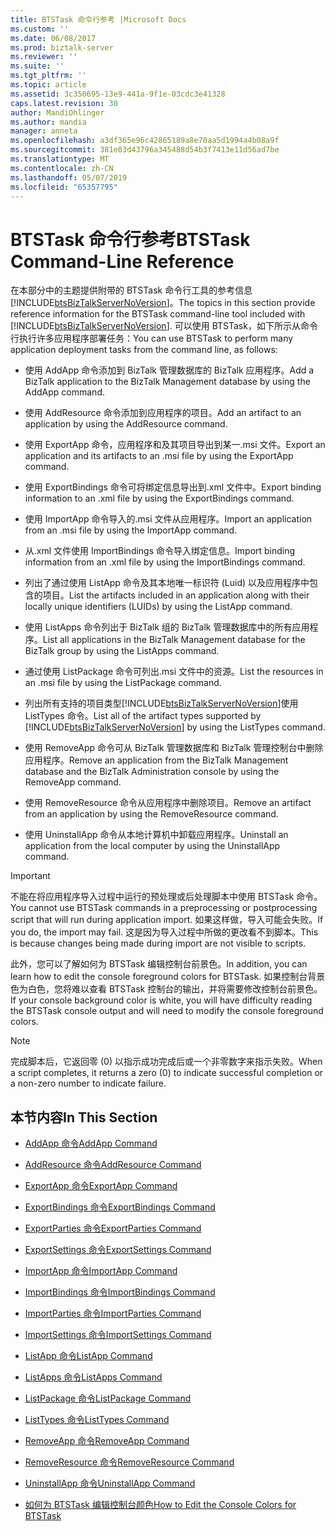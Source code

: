 ```yaml
---
title: BTSTask 命令行参考 |Microsoft Docs
ms.custom: ''
ms.date: 06/08/2017
ms.prod: biztalk-server
ms.reviewer: ''
ms.suite: ''
ms.tgt_pltfrm: ''
ms.topic: article
ms.assetid: 3c350695-13e9-441a-9f1e-03cdc3e41328
caps.latest.revision: 30
author: MandiOhlinger
ms.author: mandia
manager: anneta
ms.openlocfilehash: a3df365e96c42865189a8e70aa5d1994a4b08a9f
ms.sourcegitcommit: 381e83d43796a345488d54b3f7413e11d56ad7be
ms.translationtype: MT
ms.contentlocale: zh-CN
ms.lasthandoff: 05/07/2019
ms.locfileid: "65357795"
---
```

# <a name="btstask-command-line-reference"></a><span data-ttu-id="4223c-102">BTSTask 命令行参考</span><span class="sxs-lookup"><span data-stu-id="4223c-102">BTSTask Command-Line Reference</span></span>
<span data-ttu-id="4223c-103">在本部分中的主题提供附带的 BTSTask 命令行工具的参考信息[!INCLUDE[btsBizTalkServerNoVersion](../includes/btsbiztalkservernoversion-md.md)]。</span><span class="sxs-lookup"><span data-stu-id="4223c-103">The topics in this section provide reference information for the BTSTask command-line tool included with [!INCLUDE[btsBizTalkServerNoVersion](../includes/btsbiztalkservernoversion-md.md)].</span></span> <span data-ttu-id="4223c-104">可以使用 BTSTask，如下所示从命令行执行许多应用程序部署任务：</span><span class="sxs-lookup"><span data-stu-id="4223c-104">You can use BTSTask to perform many application deployment tasks from the command line, as follows:</span></span>  
  
- <span data-ttu-id="4223c-105">使用 AddApp 命令添加到 BizTalk 管理数据库的 BizTalk 应用程序。</span><span class="sxs-lookup"><span data-stu-id="4223c-105">Add a BizTalk application to the BizTalk Management database by using the AddApp command.</span></span>  
  
- <span data-ttu-id="4223c-106">使用 AddResource 命令添加到应用程序的项目。</span><span class="sxs-lookup"><span data-stu-id="4223c-106">Add an artifact to an application by using the AddResource command.</span></span>  
  
- <span data-ttu-id="4223c-107">使用 ExportApp 命令，应用程序和及其项目导出到某一.msi 文件。</span><span class="sxs-lookup"><span data-stu-id="4223c-107">Export an application and its artifacts to an .msi file by using the ExportApp command.</span></span>  
  
- <span data-ttu-id="4223c-108">使用 ExportBindings 命令可将绑定信息导出到.xml 文件中。</span><span class="sxs-lookup"><span data-stu-id="4223c-108">Export binding information to an .xml file by using the ExportBindings command.</span></span>  
  
- <span data-ttu-id="4223c-109">使用 ImportApp 命令导入的.msi 文件从应用程序。</span><span class="sxs-lookup"><span data-stu-id="4223c-109">Import an application from an .msi file by using the ImportApp command.</span></span>  
  
- <span data-ttu-id="4223c-110">从.xml 文件使用 ImportBindings 命令导入绑定信息。</span><span class="sxs-lookup"><span data-stu-id="4223c-110">Import binding information from an .xml file by using the ImportBindings command.</span></span>  
  
- <span data-ttu-id="4223c-111">列出了通过使用 ListApp 命令及其本地唯一标识符 (Luid) 以及应用程序中包含的项目。</span><span class="sxs-lookup"><span data-stu-id="4223c-111">List the artifacts included in an application along with their locally unique identifiers (LUIDs) by using the ListApp command.</span></span>  
  
- <span data-ttu-id="4223c-112">使用 ListApps 命令列出于 BizTalk 组的 BizTalk 管理数据库中的所有应用程序。</span><span class="sxs-lookup"><span data-stu-id="4223c-112">List all applications in the BizTalk Management database for the BizTalk group by using the ListApps command.</span></span>  
  
- <span data-ttu-id="4223c-113">通过使用 ListPackage 命令可列出.msi 文件中的资源。</span><span class="sxs-lookup"><span data-stu-id="4223c-113">List the resources in an .msi file by using the ListPackage command.</span></span>  
  
- <span data-ttu-id="4223c-114">列出所有支持的项目类型[!INCLUDE[btsBizTalkServerNoVersion](../includes/btsbiztalkservernoversion-md.md)]使用 ListTypes 命令。</span><span class="sxs-lookup"><span data-stu-id="4223c-114">List all of the artifact types supported by [!INCLUDE[btsBizTalkServerNoVersion](../includes/btsbiztalkservernoversion-md.md)] by using the ListTypes command.</span></span>  
  
- <span data-ttu-id="4223c-115">使用 RemoveApp 命令可从 BizTalk 管理数据库和 BizTalk 管理控制台中删除应用程序。</span><span class="sxs-lookup"><span data-stu-id="4223c-115">Remove an application from the BizTalk Management database and the BizTalk Administration console by using the RemoveApp command.</span></span>  
  
- <span data-ttu-id="4223c-116">使用 RemoveResource 命令从应用程序中删除项目。</span><span class="sxs-lookup"><span data-stu-id="4223c-116">Remove an artifact from an application by using the RemoveResource command.</span></span>  
  
- <span data-ttu-id="4223c-117">使用 UninstallApp 命令从本地计算机中卸载应用程序。</span><span class="sxs-lookup"><span data-stu-id="4223c-117">Uninstall an application from the local computer by using the UninstallApp command.</span></span>  
  
> [!IMPORTANT]
>  <span data-ttu-id="4223c-118">不能在将应用程序导入过程中运行的预处理或后处理脚本中使用 BTSTask 命令。</span><span class="sxs-lookup"><span data-stu-id="4223c-118">You cannot use BTSTask commands in a preprocessing or postprocessing script that will run during application import.</span></span> <span data-ttu-id="4223c-119">如果这样做，导入可能会失败。</span><span class="sxs-lookup"><span data-stu-id="4223c-119">If you do, the import may fail.</span></span> <span data-ttu-id="4223c-120">这是因为导入过程中所做的更改看不到脚本。</span><span class="sxs-lookup"><span data-stu-id="4223c-120">This is because changes being made during import are not visible to scripts.</span></span>  
  
 <span data-ttu-id="4223c-121">此外，您可以了解如何为 BTSTask 编辑控制台前景色。</span><span class="sxs-lookup"><span data-stu-id="4223c-121">In addition, you can learn how to edit the console foreground colors for BTSTask.</span></span> <span data-ttu-id="4223c-122">如果控制台背景色为白色，您将难以查看 BTSTask 控制台的输出，并将需要修改控制台前景色。</span><span class="sxs-lookup"><span data-stu-id="4223c-122">If your console background color is white, you will have difficulty reading the BTSTask console output and will need to modify the console foreground colors.</span></span>  
  
> [!NOTE]
>  <span data-ttu-id="4223c-123">完成脚本后，它返回零 (0) 以指示成功完成后或一个非零数字来指示失败。</span><span class="sxs-lookup"><span data-stu-id="4223c-123">When a script completes, it returns a zero (0) to indicate successful completion or a non-zero number to indicate failure.</span></span>  
  
## <a name="in-this-section"></a><span data-ttu-id="4223c-124">本节内容</span><span class="sxs-lookup"><span data-stu-id="4223c-124">In This Section</span></span>  
  
-   [<span data-ttu-id="4223c-125">AddApp 命令</span><span class="sxs-lookup"><span data-stu-id="4223c-125">AddApp Command</span></span>](../core/addapp-command.md)  
  
-   [<span data-ttu-id="4223c-126">AddResource 命令</span><span class="sxs-lookup"><span data-stu-id="4223c-126">AddResource Command</span></span>](../core/addresource-command.md)  
  
-   [<span data-ttu-id="4223c-127">ExportApp 命令</span><span class="sxs-lookup"><span data-stu-id="4223c-127">ExportApp Command</span></span>](../core/exportapp-command.md)  
  
-   [<span data-ttu-id="4223c-128">ExportBindings 命令</span><span class="sxs-lookup"><span data-stu-id="4223c-128">ExportBindings Command</span></span>](../core/exportbindings-command.md)  

- [<span data-ttu-id="4223c-129">ExportParties 命令</span><span class="sxs-lookup"><span data-stu-id="4223c-129">ExportParties Command</span></span>](../core/exportparties-command.md)

- [<span data-ttu-id="4223c-130">ExportSettings 命令</span><span class="sxs-lookup"><span data-stu-id="4223c-130">ExportSettings Command</span></span>](../core/exportsettings-command.md)
  
-   [<span data-ttu-id="4223c-131">ImportApp 命令</span><span class="sxs-lookup"><span data-stu-id="4223c-131">ImportApp Command</span></span>](../core/importapp-command.md)  
  
-   [<span data-ttu-id="4223c-132">ImportBindings 命令</span><span class="sxs-lookup"><span data-stu-id="4223c-132">ImportBindings Command</span></span>](../core/importbindings-command.md)  

- [<span data-ttu-id="4223c-133">ImportParties 命令</span><span class="sxs-lookup"><span data-stu-id="4223c-133">ImportParties Command</span></span>](../core/importparties-command.md)

- [<span data-ttu-id="4223c-134">ImportSettings 命令</span><span class="sxs-lookup"><span data-stu-id="4223c-134">ImportSettings Command</span></span>](../core/importsettings-command.md)
  
-   [<span data-ttu-id="4223c-135">ListApp 命令</span><span class="sxs-lookup"><span data-stu-id="4223c-135">ListApp Command</span></span>](../core/listapp-command.md)  
  
-   [<span data-ttu-id="4223c-136">ListApps 命令</span><span class="sxs-lookup"><span data-stu-id="4223c-136">ListApps Command</span></span>](../core/listapps-command.md)  
  
-   [<span data-ttu-id="4223c-137">ListPackage 命令</span><span class="sxs-lookup"><span data-stu-id="4223c-137">ListPackage Command</span></span>](../core/listpackage-command.md)  
  
-   [<span data-ttu-id="4223c-138">ListTypes 命令</span><span class="sxs-lookup"><span data-stu-id="4223c-138">ListTypes Command</span></span>](../core/listtypes-command.md)  
  
-   [<span data-ttu-id="4223c-139">RemoveApp 命令</span><span class="sxs-lookup"><span data-stu-id="4223c-139">RemoveApp Command</span></span>](../core/removeapp-command.md)  
  
-   [<span data-ttu-id="4223c-140">RemoveResource 命令</span><span class="sxs-lookup"><span data-stu-id="4223c-140">RemoveResource Command</span></span>](../core/removeresource-command.md)  
  
-   [<span data-ttu-id="4223c-141">UninstallApp 命令</span><span class="sxs-lookup"><span data-stu-id="4223c-141">UninstallApp Command</span></span>](../core/uninstallapp-command.md)  
  
-   [<span data-ttu-id="4223c-142">如何为 BTSTask 编辑控制台颜色</span><span class="sxs-lookup"><span data-stu-id="4223c-142">How to Edit the Console Colors for BTSTask</span></span>](../core/how-to-edit-the-console-colors-for-btstask.md)